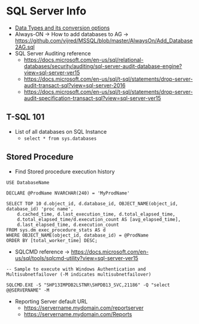 SQL Server Info
===============


* [Data Types and its conversion options](https://docs.microsoft.com/en-us/sql/t-sql/functions/cast-and-convert-transact-sql?view=sql-server-ver15)
* Always-ON -> How to add databases to AG -> https://github.com/vijred/MSSQL/blob/master/AlwaysOn/Add_Database2AG.sql 
* SQL Server Auditing reference
    - https://docs.microsoft.com/en-us/sql/relational-databases/security/auditing/sql-server-audit-database-engine?view=sql-server-ver15
    - https://docs.microsoft.com/en-us/sql/t-sql/statements/drop-server-audit-transact-sql?view=sql-server-2016
    - https://docs.microsoft.com/en-us/sql/t-sql/statements/drop-server-audit-specification-transact-sql?view=sql-server-ver15



T-SQL 101
---------
* List of all databases on SQL Instance
    - `select * from sys.databases`


Stored Procedure
---------
* Find Stored procedure execution history 
```
USE DatabaseName

DECLARE @ProdName NVARCHAR(240) = 'MyProdName'

SELECT TOP 10 d.object_id, d.database_id, OBJECT_NAME(object_id, database_id) 'proc name',   
    d.cached_time, d.last_execution_time, d.total_elapsed_time,  
    d.total_elapsed_time/d.execution_count AS [avg_elapsed_time],  
    d.last_elapsed_time, d.execution_count  
FROM sys.dm_exec_procedure_stats AS d  
WHERE OBJECT_NAME(object_id, database_id) = @ProdName
ORDER BY [total_worker_time] DESC;  
``` 


* SQLCMD reference -> https://docs.microsoft.com/en-us/sql/tools/sqlcmd-utility?view=sql-server-ver15
```
-- Sample to execute with Windows Authentication and Multisubnetfailover (-M indicates multisubnetfailover)

SQLCMD.EXE -S "SHP13IMPDB2LSTNR\SHPDB13_SVC,21186" -Q "select @@SERVERNAME" -M 

```

* Reporting Server default URL
    - https://servername.mydomain.com/reportserver
    - https://servername.mydomain.com/Reports


